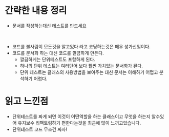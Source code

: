 # 간략한 내용 정리

- 문서를 작성하는대신 테스트를 만드세요

<br>

- 코드를 볼사람이 모든것을 알고있다 라고 코딩하는것은 매우 성가신일이다.
- 코드를 문서화 하는 대신 코드를 깔끔하게 만든다.
  - 깔끔하게는 단위테스트도 포함하게 된다.
  - 하나의 단위 테스트는 여러단어 보다 훨씬 가치있는 문서화가 된다.
  - 단위 테스트는 클래스의 사용방법을 보여주는 대신 문서는 이해하기 어렵고 분석하기 어렵다.

# 읽고 느낀점
- 단위테스트를 짜게 되면 이것이 어떤역할을 하는 클래스이고 무엇을 하는지 알수있어 유지보수 리팩토링하기 편한다는것을
최근에 많이 느끼고있습니다.
- 단위테스트 코드 무조건 짜자! 
